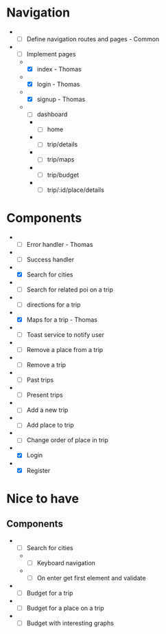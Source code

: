 # Navigation

- *[ ] Define navigation routes and pages - Common
- *[ ] Implement pages
  - *[X] index - Thomas
  - *[X] login - Thomas
  - *[X] signup - Thomas
  - *[ ] dashboard
    - *[ ] home
    - *[ ] trip/details
    - *[ ] trip/maps
    - *[ ] trip/budget
    - *[ ] trip/:id/place/details

# Components

- *[ ] Error handler - Thomas
- *[ ] Success handler
- *[X] Search for cities
- *[ ] Search for related poi on a trip
- *[ ] directions for a trip
- *[X] Maps for a trip - Thomas
- *[ ] Toast service to notify user
- *[ ] Remove a place from a trip
- *[ ] Remove a trip
- *[ ] Past trips
- *[ ] Present trips
- *[ ] Add a new trip
- *[ ] Add place to trip
- *[ ] Change order of place in trip
- *[X] Login
- *[X] Register

# Nice to have

## Components
- *[ ] Search for cities
  - *[ ] Keyboard navigation
  - *[ ] On enter get first element and validate  
- *[ ] Budget for a trip
- *[ ] Budget for a place on a trip
- *[ ] Budget with interesting graphs
